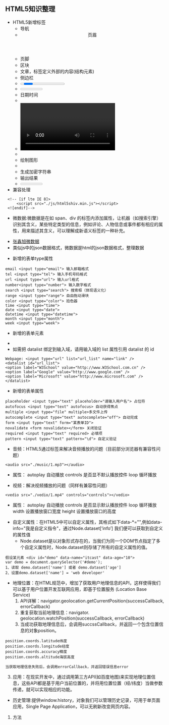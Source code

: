 ## HTML5知识整理
+ HTML5新增标签
  - <nav> 导航
  - <header> 页眉
  - <footer> 页脚
  - <section> 区块
  - <article> 文章，标签定义外部的内容(结构元素)
  - <aside> 侧边栏
  - <progress> 进度条
  - <meter>定义预定义范围内的度量
  - <time>日期时间
  - <audio> 音频
  - <video> 视频
  - <datalist> 下拉列表
  - <canvas> 绘制图形
  - <dialog> 对话
  - <keygen> 生成加密字符串
  - <output> 输出结果
  - <meter> 度量器
+ 兼容处理
```
 <!-- [if lte IE 8]>
     <script src="./js/html5shiv.min.js"></script>
 <![endif]-->
```
+ 微数据:微数据是在如 span、div 的标签内添加属性，让机器（如搜索引擎）识别其含义，某些特定类型的信息，例如评论、人物信息或事件都有相应的属性，用来描述其含义，可以理解成新语义标签的一种补充。
 - [张鑫旭微数据](http://www.zhangxinxu.com/wordpress/2011/12/html5%E6%89%A9%E5%B1%95-%E5%BE%AE%E6%95%B0%E6%8D%AE-%E4%B8%B0%E5%AF%8C%E7%BD%91%E9%A1%B5%E6%91%98%E8%A6%81/)
 - 类似js中的json数据格式，微数据是html的json数据格式，整理数据
+ 新增的表单type属性
```
email <input type="email"> 输入邮箱格式
tel <input type="tel"> 输入手机号码格式
url <input type="url"> 输入url格式
number<input type="number"> 输入数字格式
search <input type="search"> 搜索框（体现语义化）
range <input type="range"> 自由拖动滑块
color <input type="color"> 拾色器
time <input type="time">
date <input type="date">
datetime <input type="datetime">
month <input type="month">
week <input type="week">
```
+ 新增的表单元素
 - <datalist> 数据列表：datalist 元素规定输入域的选项列表，列表是通过 datalist 内的 option 元素创建的。
 - 如需把 datalist 绑定到输入域，请用输入域的 list 属性引用 datalist 的 id
 ```
 Webpage: <input type="url" list="url_list" name="link" />
<datalist id="url_list">
<option label="W3School" value="http://www.W3School.com.cn" />
<option label="Google" value="http://www.google.com" />
<option label="Microsoft" value="http://www.microsoft.com" />
</datalist>
 ```
 + 新增的表单属性
 ```
placeholder <input type="text" placeholder="请输入用户名"> 占位符 
autofocus <input type="text" autofocus> 自动获得焦点 
multiple <input type="file" multiple>多文件上传 
autocomplete <input type="text" autocomplete="off"> 自动完成 
form <input type="text" form="某表单ID"> 
novalidate <form novalidate></form> 关闭验证 
required <input type="text" required> 必填项 
pattern <input type="text" pattern="\d"> 自定义验证 
 ```
 + 音频：HTML5通过标签来解决音频播放的问题（目前部分浏览器有兼容性问题）
```
<audio src="./music/1.mp3"></audio> 
```
   - 属性： 
      autoplay 自动播放 
      controls 是否显不默认播放控件 
      loop 循环播放
 + 视频：解决视频播放的问题（同样有兼容性问题）
 ```
 <vedio src="./vedio/1.mp4" controls="controls"></vedio>
 ```
   - 属性：
      autoplay 自动播放 
      controls 是否显示默认播放控件 
      loop 循环播放 
      width 设置播放窗口宽度 
      height 设置播放窗口的高度
 + 自定义属性：在HTML5中可以自定义属性，其格式如下data-*="",例如data-info="我是自定义指令"，通过Node.dataset[‘info’] 我们便可以获取到自定义的属性值
   - Node.dataset是以对象形式存在的，当我们为同一个DOM节点指定了多个自定义属性时，Node.dataset则存储了所有的自定义属性的值。
```
假设某元素 <div id="demo" data-name="itcast" data-age="10">
var demo = document.querySelector('#demo');
1、读取 demo.dataset['name'] 或者 demo.dataset['age']
2、设置demo.dataset['name'] = 'web developer'
```
 + 地理位置：在HTML规范中，增加了获取用户地理信息的API，这样使得我们可以基于用户位置开发互联网应用，即基于位置服务 (Location Base Service) 
   1. API详解：navigator.geolocation.getCurrentPosition(successCallback, errorCallback) 
   2. 重复获取当前地理信息：navigator. geolocation.watchPosition(successCallback, errorCallback)
   3. 当成功获取地理信息后，会调用succssCallback，并返回一个包含位置信息的对象position。 
```
position.coords.latitude纬度 
position.coords.longitude经度 
position.coords.accuracy精度 
position.coords.altitude海拔高度

当获取地理信息失败后，会调用errorCallback，并返回错误信息error 
```
3. 应用：在现实开发中，通过调用第三方API(如百度地图)来实现地理位置信息，这些API都是基于用户当前位置的，并将用位置位置（经/纬度）当做参数传递，就可以实现相应的功能。
+ 历史管理:提供window.history，对象我们可以管理历史记录，可用于单页面应用，Single Page Application，可以无刷新改变网页内容。
1. 方法
